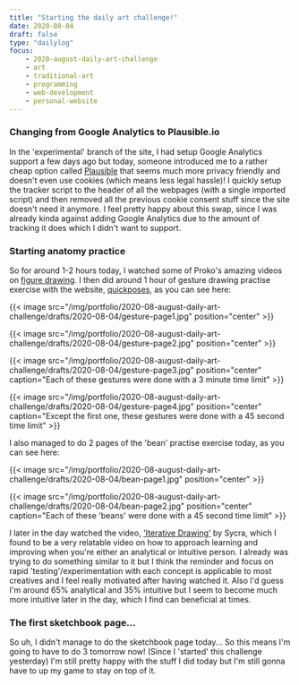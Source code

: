 ```yaml
---
title: "Starting the daily art challenge!"
date: 2020-08-04
draft: false
type: "dailylog"
focus:
    - 2020-august-daily-art-challenge
    - art
    - traditional-art
    - programming
    - web-development
    - personal-website
---
```


### Changing from Google Analytics to Plausible.io

In the 'experimental' branch of the site, I had setup Google Analytics support a few days ago but today, someone introduced me to a rather cheap option called [Plausible](https://plausible.io) that seems much more privacy friendly and doesn't even use cookies (which means less legal hassle)! I quickly setup the tracker script to the header of all the webpages (with a single imported script) and then removed all the previous cookie consent stuff since the site doesn't need it anymore. I feel pretty happy about this swap, since I was already kinda against adding Google Analytics due to the amount of tracking it does which I didn't want to support.

### Starting anatomy practice

So for around 1-2 hours today, I watched some of Proko's amazing videos on [figure drawing](https://www.youtube.com/playlist?list=PLtG4P3lq8RHGuMuprDarMz_Y9Fbw_d2ws). I then did around 1 hour of gesture drawing practise exercise with the website, [quickposes](https://quickposes.com), as you can see here:

{{< image src="/img/portfolio/2020-08-august-daily-art-challenge/drafts/2020-08-04/gesture-page1.jpg" position="center" >}}

{{< image src="/img/portfolio/2020-08-august-daily-art-challenge/drafts/2020-08-04/gesture-page2.jpg" position="center" >}}

{{< image src="/img/portfolio/2020-08-august-daily-art-challenge/drafts/2020-08-04/gesture-page3.jpg" position="center" caption="Each of these gestures were done with a 3 minute time limit" >}}

{{< image src="/img/portfolio/2020-08-august-daily-art-challenge/drafts/2020-08-04/gesture-page4.jpg" position="center" caption="Except the first one, these gestures were done with a 45 second time limit" >}}

I also managed to do 2 pages of the 'bean' practise exercise today, as you can see here:

{{< image src="/img/portfolio/2020-08-august-daily-art-challenge/drafts/2020-08-04/bean-page1.jpg" position="center" >}}

{{< image src="/img/portfolio/2020-08-august-daily-art-challenge/drafts/2020-08-04/bean-page2.jpg" position="center" caption="Each of these 'beans' were done with a 45 second time limit" >}}

I later in the day watched the video, ['Iterative Drawing'](https://www.youtube.com/watch?v=k0ufz75UvHs) by Sycra, which I found to be a very relatable video on how to approach learning and improving when you're either an analytical or intuitive person. I already was trying to do something similar to it but I think the reminder and focus on rapid 'testing'/experimentation with each concept is applicable to most creatives and I feel really motivated after having watched it. Also I'd guess I'm around 65% analytical and 35% intuitive but I seem to become much more intuitive later in the day, which I find can beneficial at times.

### The first sketchbook page...

So uh, I didn't manage to do the sketchbook page today... So this means I'm going to have to do 3 tomorrow now! (Since I 'started' this challenge yesterday) I'm still pretty happy with the stuff I did today but I'm still gonna have to up my game to stay on top of it.
